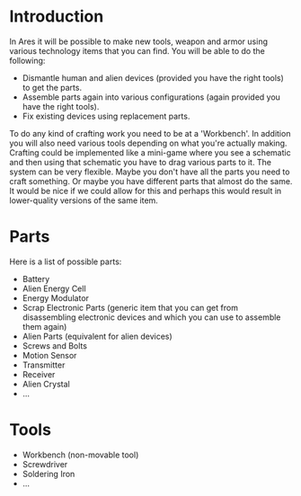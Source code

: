 # Introduction #

In Ares it will be possible to make new tools, weapon and armor using various technology items that you can find. You will be able to do the following:

  * Dismantle human and alien devices (provided you have the right tools) to get the parts.
  * Assemble parts again into various configurations (again provided you have the right tools).
  * Fix existing devices using replacement parts.

To do any kind of crafting work you need to be at a 'Workbench'. In addition you will also need various tools depending on what you're actually making. Crafting could be implemented like a mini-game where you see a schematic and then using that schematic you have to drag various parts to it. The system can be very flexible. Maybe you don't have all the parts you need to craft something. Or maybe you have different parts that almost do the same. It would be nice if we could allow for this and perhaps this would result in lower-quality versions of the same item.

# Parts #

Here is a list of possible parts:

  * Battery
  * Alien Energy Cell
  * Energy Modulator
  * Scrap Electronic Parts (generic item that you can get from disassembling electronic devices and which you can use to assemble them again)
  * Alien Parts (equivalent for alien devices)
  * Screws and Bolts
  * Motion Sensor
  * Transmitter
  * Receiver
  * Alien Crystal
  * ...

# Tools #

  * Workbench (non-movable tool)
  * Screwdriver
  * Soldering Iron
  * ...